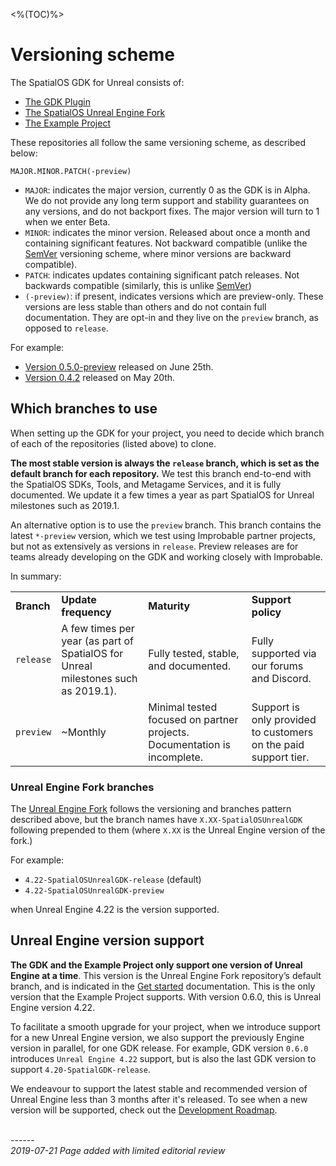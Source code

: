 <%(TOC)%>

# Versioning scheme

The SpatialOS GDK for Unreal consists of:

*   [The GDK Plugin](https://github.com/spatialos/unrealgdk)
*   [The SpatialOS Unreal Engine Fork](https://github.com/improbableio/UnrealEngine)
*   [The Example Project](https://github.com/spatialos/UnrealGDKExampleProject)

These repositories all follow the same versioning scheme, as described below: 

`MAJOR.MINOR.PATCH(-preview)`

* `MAJOR`: indicates the major version, currently 0 as the GDK is in Alpha. We do not provide any long term support and stability guarantees on any versions, and do not backport fixes. The major version will turn to 1 when we enter Beta. 
* `MINOR`: indicates the minor version. Released about once a month and containing significant features. Not backward compatible (unlike the [SemVer](https://semver.org/spec/v2.0.0.html) versioning scheme, where minor versions are backward compatible). 
* `PATCH`: indicates updates containing significant patch releases. Not backwards compatible (similarly, this is unlike [SemVer](https://semver.org/spec/v2.0.0.html))
* `(-preview)`: if present, indicates versions which are preview-only. These versions are less stable than others and do not contain full documentation. They are opt-in and they live on the `preview` branch, as opposed to `release`.

For example: 

*   [Version 0.5.0-preview](https://github.com/spatialos/UnrealGDK/releases/tag/0.5.0-preview) released on June 25th.
*   [Version 0.4.2](https://github.com/spatialos/UnrealGDK/releases/tag/0.4.2) released on May 20th.

## Which branches to use

When setting up the GDK for your project, you need to decide which branch of each of the repositories (listed above) to clone.

**The most stable version is always the `release` branch, which is set as the default branch for each repository.** We test this branch end-to-end with the SpatialOS SDKs, Tools, and Metagame Services, and it is fully documented. We update it a few times a year as part SpatialOS for Unreal milestones such as 2019.1.

An alternative option is to use the `preview` branch. This branch contains the latest `*-preview` version, which we test using Improbable partner projects, but not as extensively as versions in `release`. Preview releases are for teams already developing on the GDK and working closely with Improbable. 

In summary:

<table>
  <tr>
   <td><strong>Branch</strong>
   </td>
   <td><strong>Update frequency</strong>
   </td>
   <td><strong>Maturity</strong>
   </td>
   <td><strong>Support policy</strong>
   </td>
  </tr>
  <tr>
   <td><code>release</code>
   </td>
   <td>A few times per year (as part of SpatialOS for Unreal milestones such as 2019.1).
   </td>
   <td>Fully tested, stable, and documented.
   </td>
   <td>Fully supported via our forums and Discord.
   </td>
  </tr>
  <tr>
   <td><code>preview</code>
   </td>
   <td>~Monthly
   </td>
   <td>Minimal tested focused on partner projects. Documentation is incomplete.
   </td>
   <td>Support is only provided to customers on the paid support tier.
   </td>
  </tr>
</table>

### Unreal Engine Fork branches

The [Unreal Engine Fork](https://github.com/improbableio/UnrealEngine) follows the versioning and branches pattern described above, but the branch names have `X.XX-SpatialOSUnrealGDK` following prepended to them (where `X.XX` is the Unreal Engine version of the fork.)

For example:

*   ``4.22-SpatialOSUnrealGDK-release`` (default)
*   ``4.22-SpatialOSUnrealGDK-preview``

when Unreal Engine 4.22 is the version supported.

## Unreal Engine version support

**The GDK and the Example Project only support one version of Unreal Engine at a time**. This version is the Unreal Engine Fork repository’s default branch, and is indicated in the [Get started]({{urlRoot}}/content/get-started/introduction) documentation.
This is the only version that the Example Project supports. With version 0.6.0, this is Unreal Engine version 4.22. 

To facilitate a smooth upgrade for your project, when we introduce support for a new Unreal Engine version, we also support the previously Engine version in parallel, for one GDK release. For example, GDK version `0.6.0` introduces `Unreal Engine 4.22` support, but is also the last GDK version to support `4.20-SpatialGDK-release`.

We endeavour to support the latest stable and recommended version of Unreal Engine less than 3 months after it's released. To see when a new version will be supported, check out the [Development Roadmap](https://github.com/spatialos/unrealgdk/projects/1).

<br/>------<br/>
_2019-07-21 Page added with limited editorial review_

[//]: # (TODO: https://improbableio.atlassian.net/browse/DOC-1231)


